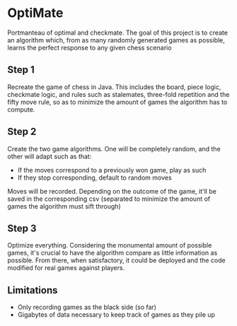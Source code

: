 # OptiMate

Portmanteau of optimal and checkmate. The goal of this project is to create an algorithm which, from as many randomly generated games as possible, learns the perfect response to any given chess scenario

## Step 1

Recreate the game of chess in Java. This includes the board, piece logic, checkmate logic, and rules such as stalemates, three-fold repetition and the fifty move rule, so as to minimize the amount of games the algorithm has to compute.

## Step 2

Create the two game algorithms. One will be completely random, and the other will adapt such as that:

- If the moves correspond to a previously won game, play as such
- If they stop corresponding, default to random moves

Moves will be recorded. Depending on the outcome of the game, it'll be saved in the corresponding csv (separated to minimize the amount of games the algorithm must sift through)

## Step 3

Optimize everything. Considering the monumental amount of possible games, it's crucial to have the algorithm compare as little information as possible. From there, when satisfactory, it could be deployed and the code modified for real games against players.

## Limitations

- Only recording games as the black side (so far)
- Gigabytes of data necessary to keep track of games as they pile up


